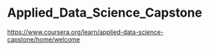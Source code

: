 # Applied_Data_Science_Capstone
https://www.coursera.org/learn/applied-data-science-capstone/home/welcome
